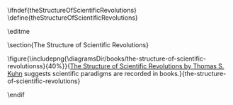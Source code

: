\ifndef{theStructureOfScientificRevolutions}
\define{theStructureOfScientificRevolutions}

\editme 

\section{The Structure of Scientific Revolutions}


\figure{\includepng{\diagramsDir/books/the-structure-of-scientific-revolutionss}{40%}}{[The Structure of Scientific Revolutions by Thomas S. Kuhn](https://en.wikipedia.org/wiki/The_Structure_of_Scientific_Revolutions) suggests scientific paradigms are recorded in books.}{the-structure-of-scientific-revolutions}



\endif
